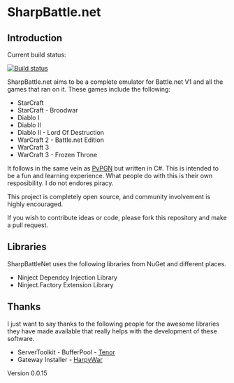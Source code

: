 # SharpBattle.net

## Introduction

Current build status:

[![Build status](https://ci.appveyor.com/api/projects/status/u180fx2lfy7bbesr)](https://ci.appveyor.com/project/wpieterse/sharpbattlenet)

SharpBattle.net aims to be a complete emulator for Battle.net V1 and all the games that ran on it. These games
include the following:

 + StarCraft
 + StarCraft - Broodwar
 + Diablo I
 + Diablo II
 + Diablo II - Lord Of Destruction
 + WarCraft 2 - Battle.net Edition
 + WarCraft 3
 + WarCraft 3 - Frozen Throne

It follows in the same vein as [PvPGN](http://pvpgn.berlios.de/) but written in C#. This is intended to be a fun
and learning experience. What people do with this is their own resposibility. I do not endores piracy.

This project is completely open source, and community involvement is highly encouraged.

If you wish to contribute ideas or code, please fork this repository and make a pull request.

## Libraries

SharpBattleNet uses the following libraries from NuGet and different places.

 + Ninject Dependcy Injection Library
 + Ninject.Factory Extension Library

## Thanks

I just want to say thanks to the following people for the awesome libraries they have made available that really
helps with the development of these software.

 + ServerToolkit - BufferPool - [Tenor](https://github.com/tenor)
 + Gateway Installer - [HarpyWar](https://github.com/HarpyWar)

Version 0.0.15
